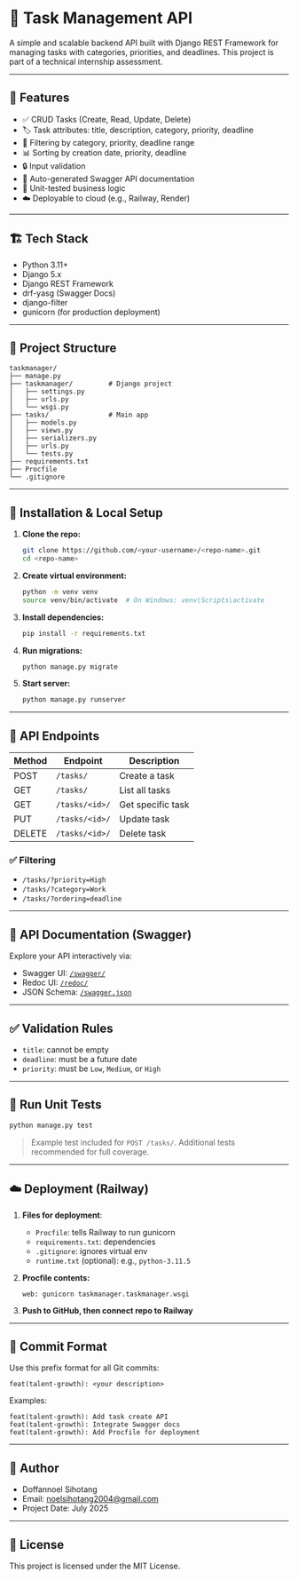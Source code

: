 # 📝 Task Management API

A simple and scalable backend API built with Django REST Framework for managing tasks with categories, priorities, and deadlines. This project is part of a technical internship assessment.

---

## 🚀 Features

- ✅ CRUD Tasks (Create, Read, Update, Delete)
- 🏷️ Task attributes: title, description, category, priority, deadline
- 📅 Filtering by category, priority, deadline range
- 📊 Sorting by creation date, priority, deadline
- 🔒 Input validation
- 📄 Auto-generated Swagger API documentation
- 🧪 Unit-tested business logic
- ☁️ Deployable to cloud (e.g., Railway, Render)

---

## 🏗️ Tech Stack

- Python 3.11+
- Django 5.x
- Django REST Framework
- drf-yasg (Swagger Docs)
- django-filter
- gunicorn (for production deployment)

---

## 📂 Project Structure

```
taskmanager/
├── manage.py
├── taskmanager/         # Django project
│   ├── settings.py
│   ├── urls.py
│   └── wsgi.py
├── tasks/               # Main app
│   ├── models.py
│   ├── views.py
│   ├── serializers.py
│   ├── urls.py
│   └── tests.py
├── requirements.txt
├── Procfile
└── .gitignore
```

---

## 🧪 Installation & Local Setup

1. **Clone the repo:**
   ```bash
   git clone https://github.com/<your-username>/<repo-name>.git
   cd <repo-name>
   ```

2. **Create virtual environment:**
   ```bash
   python -m venv venv
   source venv/bin/activate  # On Windows: venv\Scripts\activate
   ```

3. **Install dependencies:**
   ```bash
   pip install -r requirements.txt
   ```

4. **Run migrations:**
   ```bash
   python manage.py migrate
   ```

5. **Start server:**
   ```bash
   python manage.py runserver
   ```

---

## 📌 API Endpoints

| Method | Endpoint        | Description               |
|--------|------------------|---------------------------|
| POST   | `/tasks/`         | Create a task             |
| GET    | `/tasks/`         | List all tasks            |
| GET    | `/tasks/<id>/`    | Get specific task         |
| PUT    | `/tasks/<id>/`    | Update task               |
| DELETE | `/tasks/<id>/`    | Delete task               |

### ✅ Filtering
- `/tasks/?priority=High`
- `/tasks/?category=Work`
- `/tasks/?ordering=deadline`

---

## 📄 API Documentation (Swagger)

Explore your API interactively via:

- Swagger UI: [`/swagger/`](http://localhost:8000/swagger/)
- Redoc UI: [`/redoc/`](http://localhost:8000/redoc/)
- JSON Schema: [`/swagger.json`](http://localhost:8000/swagger.json)

---

## ✅ Validation Rules

- `title`: cannot be empty
- `deadline`: must be a future date
- `priority`: must be `Low`, `Medium`, or `High`

---

## 🧪 Run Unit Tests

```bash
python manage.py test
```

> Example test included for `POST /tasks/`. Additional tests recommended for full coverage.

---

## ☁️ Deployment (Railway)

1. **Files for deployment**:
   - `Procfile`: tells Railway to run gunicorn
   - `requirements.txt`: dependencies
   - `.gitignore`: ignores virtual env
   - `runtime.txt` (optional): e.g., `python-3.11.5`

2. **Procfile contents:**
   ```
   web: gunicorn taskmanager.taskmanager.wsgi
   ```

3. **Push to GitHub, then connect repo to Railway**

---

## 📌 Commit Format

Use this prefix format for all Git commits:
```
feat(talent-growth): <your description>
```

Examples:
```
feat(talent-growth): Add task create API
feat(talent-growth): Integrate Swagger docs
feat(talent-growth): Add Procfile for deployment
```

---

## 👤 Author

- Doffannoel Sihotang  
- Email: noelsihotang2004@gmail.com  
- Project Date: July 2025

---

## 📄 License

This project is licensed under the MIT License.
